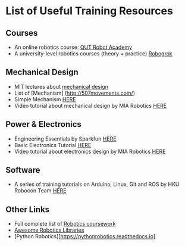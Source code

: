 # List of Useful Training Resources

## Courses
- An online robotics course: [QUT Robot Academy](https://robotacademy.net.au/)
- A university-level robotics courses (theory + practice) [Robogrok](http://robogrok.com/index.html)

## Mechanical Design
- MIT lectures about [mechanical design](https://meddevdesign.mit.edu/fundamentals-of-design/​​)
- List of [Mechanism] (http://507movements.com/​)
- Simple Mechanism [HERE](https://www.robives.com/mechanism/)
- Video tutorial about mechanical design by MIA Robotics [HERE](https://www.miarobotics.com/mechanical%20sessions%20new.html)

## Power & Electronics
- Engineering Essentials by Sparkfun [HERE](https://www.sparkfun.com/engineering_essentials)
- Basic Electronics Tutorial [HERE](https://www.electronics-tutorials.ws/)
- Video tutorial about electronics design by MIA Robotics [HERE](https://www.miarobotics.com/electrical%20sessions%20new.html)

## Software
- A series of training tutorials on Arduino, Linux, Git and ROS by HKU Robocon Team [HERE](https://docs.m2stud.io/cs/Necessary-Information-for-Programming-Trainees/)


## Other Links
- Full complete list of [Robotics coursework](https://github.com/mithi/robotics-coursework/)
- [Awesome Robotics Libraries](http://jslee02.github.io/awesome-robotics-libraries/)
- [Python Robotics][https://pythonrobotics.readthedocs.io]
